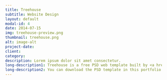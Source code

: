 ```yaml
---
title: Treehouse
subtitle: Website Design
layout: default
modal-id: 4
date: 2014-07-15
img: treehouse-preview.png
thumbnail: treehouse.png
alt: image-alt
project-date:
client:
category:
description: Lorem ipsum dolor sit amet consectetur.
long-description1: Treehouse is a free PSD web template built by <a href="https://www.behance.net/MathavanJaya">Mathavan Jaya</a>. This is bright and spacious design perfect for people or startup companies looking to showcase their apps or other projects. 
long-description2: You can download the PSD template in this portfolio sample item at <a href="http://freebiesxpress.com/gallery/treehouse-free-psd-web-template/">FreebiesXpress.com</a>.
---
```

